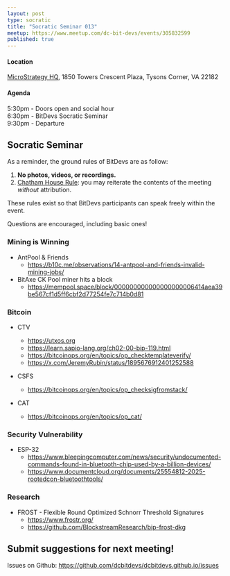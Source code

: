 ```yaml
---
layout: post
type: socratic
title: "Socratic Seminar 013"
meetup: https://www.meetup.com/dc-bit-devs/events/305832599
published: true
---
```

#### Location

[MicroStrategy HQ](https://maps.app.goo.gl/XCpsxraQBHbGP1dC9),
1850 Towers Crescent Plaza, Tysons Corner, VA 22182

#### Agenda

5:30pm - Doors open and social hour<br>
6:30pm - BitDevs Socratic Seminar<br>
9:30pm - Departure

## Socratic Seminar

As a reminder, the ground rules of BitDevs are as follow:

1. **No photos, videos, or recordings.**
2. [Chatham House Rule](https://en.wikipedia.org/wiki/Chatham_House_Rule): you may
   reiterate the contents of the meeting *without* attribution.

These rules exist so that BitDevs participants can speak freely
within the event.

Questions are encouraged, including basic ones!

### Mining is Winning

- AntPool & Friends
  - <https://b10c.me/observations/14-antpool-and-friends-invalid-mining-jobs/>
- BitAxe CK Pool miner hits a block
  - <https://mempool.space/block/000000000000000000006414aea39be567cf1d5ff6cbf2d77254fe7c714b0d81>

### Bitcoin

- CTV
  - <https://utxos.org>
  - <https://learn.sapio-lang.org/ch02-00-bip-119.html>
  - <https://bitcoinops.org/en/topics/op_checktemplateverify/>
  - <https://x.com/JeremyRubin/status/1895676912401252588>

- CSFS
  - <https://bitcoinops.org/en/topics/op_checksigfromstack/>

- CAT
  - <https://bitcoinops.org/en/topics/op_cat/>

### Security Vulnerability

- ESP-32
  - <https://www.bleepingcomputer.com/news/security/undocumented-commands-found-in-bluetooth-chip-used-by-a-billion-devices/>
  - <https://www.documentcloud.org/documents/25554812-2025-rootedcon-bluetoothtools/>

### Research

- FROST - Flexible Round Optimized Schnorr Threshold Signatures
  - <https://www.frostr.org/>
  - <https://github.com/BlockstreamResearch/bip-frost-dkg>

## Submit suggestions for next meeting!

Issues on Github: <https://github.com/dcbitdevs/dcbitdevs.github.io/issues>
